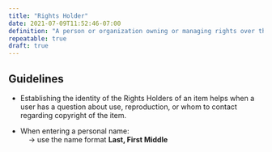```yaml
---
title: "Rights Holder"
date: 2021-07-09T11:52:46-07:00
definition: "A person or organization owning or managing rights over the resource."
repeatable: true
draft: true
---
```


## Guidelines

- Establishing the identity of the Rights Holders of an item helps when a user has a question about use, reproduction, or whom to contact regarding copyright of the item.

- When entering a personal name: \
&nbsp;&nbsp;&nbsp;&nbsp;&rarr; use the name format **Last, First Middle**
